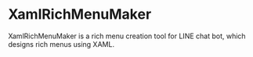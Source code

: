 # XamlRichMenuMaker
XamlRichMenuMaker is a rich menu creation tool for LINE chat bot, which designs rich menus using XAML.
